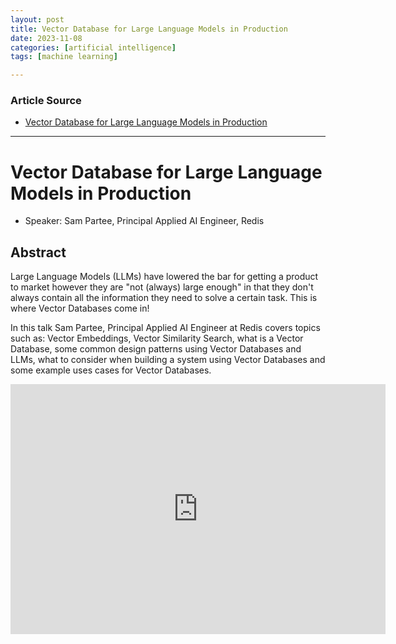 ```yaml
---
layout: post
title: Vector Database for Large Language Models in Production  
date: 2023-11-08
categories: [artificial intelligence]
tags: [machine learning]

---
```


### Article Source

* [Vector Database for Large Language Models in Production](https://www.youtube.com/watch?v=9VgpXcfJYvw)

---

# Vector Database for Large Language Models in Production

* Speaker: Sam Partee, Principal Applied AI Engineer, Redis 

## Abstract

Large Language Models (LLMs) have lowered the bar for getting a product to market however they are "not (always) large enough" in that they don't always contain all the information they need to solve a certain task.
This is where Vector Databases come in!

In this talk Sam Partee, Principal Applied AI Engineer at Redis covers topics such as:
Vector Embeddings, Vector Similarity Search, what is a Vector Database, some common design patterns using Vector Databases and LLMs, what to consider when building a system using Vector Databases and some example uses cases for Vector Databases.



<iframe width="600" height="400" src="https://www.youtube.com/embed/9VgpXcfJYvw?si=JzA5a0T4Ama_lV9u" title="YouTube video player" frameborder="0" allow="accelerometer; autoplay; clipboard-write; encrypted-media; gyroscope; picture-in-picture; web-share" allowfullscreen></iframe>